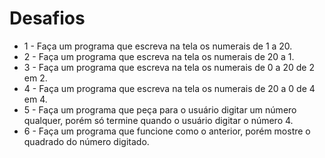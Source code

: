 # Desafios

- 1 - Faça um programa que escreva na tela os numerais de 1 a 20.
- 2 - Faça um programa que escreva na tela os numerais de 20 a 1.
- 3 - Faça um programa que escreva na tela os numerais de 0 a 20 de 2 em 2.
- 4 - Faça um programa que escreva na tela os numerais de 20 a 0 de 4 em 4.
- 5 - Faça um programa que peça para o usuário digitar um número qualquer, porém só termine quando o usuário digitar o número 4.
- 6 - Faça um programa que funcione como o anterior, porém mostre o quadrado do número digitado.